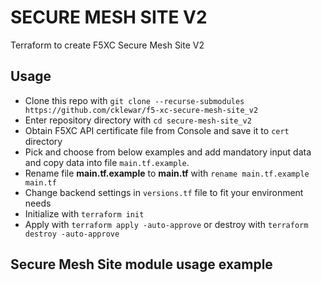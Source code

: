 # SECURE MESH SITE V2

Terraform to create F5XC Secure Mesh Site V2

## Usage

- Clone this repo with `git clone --recurse-submodules https://github.com/cklewar/f5-xc-secure-mesh-site_v2`
- Enter repository directory with `cd secure-mesh-site_v2`
- Obtain F5XC API certificate file from Console and save it to `cert` directory
- Pick and choose from below examples and add mandatory input data and copy data into file `main.tf.example`.
- Rename file __main.tf.example__ to __main.tf__ with `rename main.tf.example main.tf`
- Change backend settings in `versions.tf` file to fit your environment needs
- Initialize with `terraform init`
- Apply with `terraform apply -auto-approve` or destroy with `terraform destroy -auto-approve`

## Secure Mesh Site module usage example

````hcl

````